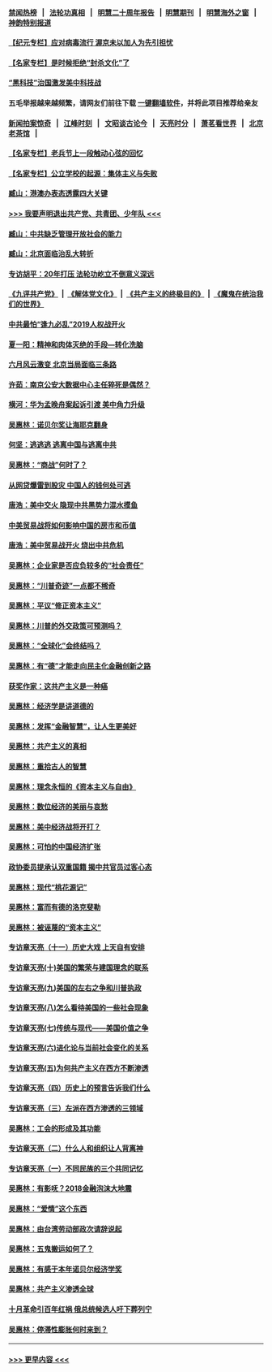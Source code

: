 #### [禁闻热榜](热点新闻.md?=0)  &nbsp;&nbsp;|&nbsp;&nbsp; [法轮功真相](https://github.com/gfw-breaker/truth/blob/master/README.md?=0) &nbsp;&nbsp;|&nbsp;&nbsp; [明慧二十周年报告](https://github.com/gfw-breaker/mh-reports/blob/master/README.md?=0) &nbsp;&nbsp;|&nbsp;&nbsp;[明慧期刊](https://github.com/gfw-breaker/mh-qikan) &nbsp;&nbsp;|&nbsp;&nbsp; [明慧海外之窗](https://github.com/gfw-breaker/mh-news/blob/master/README.md?=0) &nbsp;&nbsp;|&nbsp;&nbsp; [神韵特别报道](https://github.com/gfw-breaker/mh-news/blob/master/shenyun.md?=0)
#### [【纪元专栏】应对病毒流行 渥京未以加人为先引担忧](../pages/nsc423/n11875714.md?t=03162031) 
#### [【名家专栏】是时候拒绝“封杀文化”了](../pages/nsc423/n11814093.md?t=03162031) 
#### [“黑科技”治国激发美中科技战](../pages/nsc423/n11638056.md?t=03162031) 
#### 五毛举报越来越频繁，请网友们前往下载 [一键翻墙软件](https://github.com/gfw-breaker/ssr-accounts)，并将此项目推荐给亲友
#### [新闻拍案惊奇](https://github.com/gfw-breaker/banned-news/blob/master/pages/link4.md) &nbsp;&nbsp;|&nbsp;&nbsp; [江峰时刻](https://github.com/gfw-breaker/banned-news/blob/master/pages/link4.md) &nbsp;&nbsp;|&nbsp;&nbsp; [文昭谈古论今](https://github.com/gfw-breaker/banned-news/blob/master/pages/link4.md) &nbsp;&nbsp;|&nbsp;&nbsp; [天亮时分](https://github.com/gfw-breaker/banned-news/blob/master/pages/link4.md) &nbsp;&nbsp;|&nbsp;&nbsp; [萧茗看世界](https://github.com/gfw-breaker/banned-news/blob/master/pages/link4.md) &nbsp;&nbsp;|&nbsp;&nbsp; [北京老茶馆](https://github.com/gfw-breaker/banned-news/blob/master/pages/link4.md) &nbsp;&nbsp;|&nbsp;&nbsp; 
#### [【名家专栏】老兵节上一段触动心弦的回忆](../pages/nsc423/n11646016.md?t=03162031) 
#### [【名家专栏】公立学校的起源：集体主义与失败](../pages/nsc423/n11601833.md?t=03162031) 
#### [臧山：港澳办表态透露四大关键](../pages/nsc423/n11421628.md?t=03162031) 
#### [>>> 我要声明退出共产党、共青团、少年队 <<<](https://github.com/begood0513/goodnews/blob/master/quit/letter.md) 
#### [臧山：中共缺乏管理开放社会的能力](../pages/nsc423/n11407457.md?t=03162031) 
#### [臧山：北京面临治乱大转折](../pages/nsc423/n11406895.md?t=03162031) 
#### [专访胡平：20年打压 法轮功屹立不倒意义深远](../pages/nsc423/n11398800.md?t=03162031) 
#### [《九评共产党》](https://github.com/begood0513/9ping.md/blob/master/README.md) &nbsp;|&nbsp; [《解体党文化》](../../../../jtdwh.md/blob/master/README.md)  &nbsp;|&nbsp; [《共产主义的终极目的》](../../../../gczydzjmd.md/blob/master/README.md) &nbsp;|&nbsp; [《魔鬼在统治我们的世界》](../../../../mgztzwmdsj.md/blob/master/README.md) 
#### [中共最怕“逢九必乱”2019人权战开火](../pages/nsc423/n11385248.md?t=03162031) 
#### [夏一阳：精神和肉体灭绝的手段—转化洗脑](../pages/nsc423/n11368250.md?t=03162031) 
#### [六月风云激变 北京当局面临三条路](../pages/nsc423/n11313668.md?t=03162031) 
#### [许茹：南京公安大数据中心主任猝死是偶然？](../pages/nsc423/n11064744.md?t=03162031) 
#### [横河：华为孟晚舟案起诉引渡 美中角力升级](../pages/nsc423/n11027230.md?t=03162031) 
#### [吴惠林：诺贝尔奖让海耶克翻身](../pages/nsc423/n10890049.md?t=03162031) 
#### [何坚：逃逃逃 逃离中国与逃离中共](../pages/nsc423/n10592891.md?t=03162031) 
#### [吴惠林：“商战”何时了？](../pages/nsc423/n10573558.md?t=03162031) 
#### [从网贷爆雷到股灾 中国人的钱何处可逃](../pages/nsc423/n10572800.md?t=03162031) 
#### [唐浩：美中交火 隐现中共黑势力混水摸鱼](../pages/nsc423/n10544040.md?t=03162031) 
#### [中美贸易战将如何影响中国的房市和币值](../pages/nsc423/n10543697.md?t=03162031) 
#### [唐浩：美中贸易战开火 烧出中共危机](../pages/nsc423/n10540126.md?t=03162031) 
#### [吴惠林：企业家是否应负较多的“社会责任”](../pages/nsc423/n10535022.md?t=03162031) 
#### [吴惠林：“川普奇迹”一点都不稀奇](../pages/nsc423/n10512808.md?t=03162031) 
#### [吴惠林：平议“修正资本主义”](../pages/nsc423/n10495724.md?t=03162031) 
#### [吴惠林：川普的外交政策可预测吗？](../pages/nsc423/n10462387.md?t=03162031) 
#### [吴惠林：“全球化”会终结吗？](../pages/nsc423/n10452838.md?t=03162031) 
#### [吴惠林：有“德”才能走向民主化金融创新之路](../pages/nsc423/n10432292.md?t=03162031) 
#### [获奖作家：这共产主义是一种癌](../pages/nsc423/n10431541.md?t=03162031) 
#### [吴惠林：经济学是讲道德的](../pages/nsc423/n10398014.md?t=03162031) 
#### [吴惠林：发挥“金融智慧”，让人生更美好](../pages/nsc423/n10375019.md?t=03162031) 
#### [吴惠林：共产主义的真相](../pages/nsc423/n10351394.md?t=03162031) 
#### [吴惠林：重拾古人的智慧](../pages/nsc423/n10337691.md?t=03162031) 
#### [吴惠林：理念永恒的《资本主义与自由》](../pages/nsc423/n10316274.md?t=03162031) 
#### [吴惠林：数位经济的美丽与哀愁](../pages/nsc423/n10292946.md?t=03162031) 
#### [吴惠林：美中经济战将开打？](../pages/nsc423/n10258825.md?t=03162031) 
#### [吴惠林：可怕的中国经济扩张](../pages/nsc423/n10219147.md?t=03162031) 
#### [政协委员提承认双重国籍 揭中共官员过客心态](../pages/nsc423/n10208809.md?t=03162031) 
#### [吴惠林：现代“桃花源记”](../pages/nsc423/n10185234.md?t=03162031) 
#### [吴惠林：富而有德的洛克斐勒](../pages/nsc423/n10142264.md?t=03162031) 
#### [吴惠林：被诬蔑的“资本主义”](../pages/nsc423/n10124816.md?t=03162031) 
#### [专访章天亮（十一）历史大戏 上天自有安排](../pages/nsc423/n10094905.md?t=03162031) 
#### [专访章天亮(十)美国的繁荣与建国理念的联系](../pages/nsc423/n10094899.md?t=03162031) 
#### [专访章天亮(九)美国的左右之争和川普执政](../pages/nsc423/n10094889.md?t=03162031) 
#### [专访章天亮(八)怎么看待美国的一些社会现象](../pages/nsc423/n10094857.md?t=03162031) 
#### [专访章天亮(七)传统与现代——美国价值之争](../pages/nsc423/n10093140.md?t=03162031) 
#### [专访章天亮(六)进化论与当前社会变化的关系](../pages/nsc423/n10092036.md?t=03162031) 
#### [专访章天亮(五)为何共产主义在西方不断渗透](../pages/nsc423/n10083620.md?t=03162031) 
#### [专访章天亮（四）历史上的预言告诉我们什么](../pages/nsc423/n10083606.md?t=03162031) 
#### [专访章天亮（三）左派在西方渗透的三领域](../pages/nsc423/n10081115.md?t=03162031) 
#### [吴惠林：工会的形成及其功能](../pages/nsc423/n10080633.md?t=03162031) 
#### [专访章天亮（二）什么人和组织让人背离神](../pages/nsc423/n10076637.md?t=03162031) 
#### [专访章天亮（一）不同民族的三个共同记忆](../pages/nsc423/n10074188.md?t=03162031) 
#### [吴惠林：有影呒？2018金融泡沫大地震](../pages/nsc423/n10040534.md?t=03162031) 
#### [吴惠林：“爱情”这个东西](../pages/nsc423/n10019423.md?t=03162031) 
#### [吴惠林：由台湾劳动部政次请辞说起](../pages/nsc423/n9979679.md?t=03162031) 
#### [吴惠林：五鬼搬运如何了？](../pages/nsc423/n9925338.md?t=03162031) 
#### [吴惠林：有感于本年诺贝尔经济学奖](../pages/nsc423/n9871883.md?t=03162031) 
#### [吴惠林：共产主义渗透全球](../pages/nsc423/n9812748.md?t=03162031) 
#### [十月革命引百年红祸 俄总统候选人吁下葬列宁](../pages/nsc423/n9810182.md?t=03162031) 
#### [吴惠林：停滞性膨胀何时来到？](../pages/nsc423/n9764136.md?t=03162031) 

----
#### [ >>> 更早内容 <<< ](../indexes/nsc423-earlier.md)
